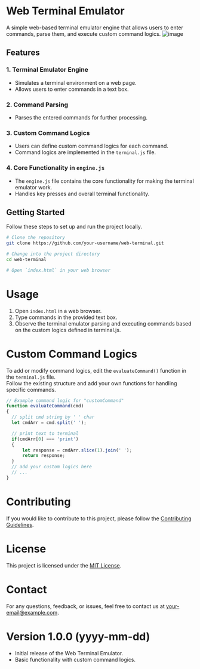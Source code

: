 # Web Terminal Emulator

A simple web-based terminal emulator engine that allows users to enter commands, parse them, and execute custom command logics.
![image](https://github.com/md-dev-hub/web-terminal/assets/79063001/bd6ad763-1abe-4e47-b9c4-4581f4babd6c)

## Features

### 1. Terminal Emulator Engine

- Simulates a terminal environment on a web page.
- Allows users to enter commands in a text box.

### 2. Command Parsing

- Parses the entered commands for further processing.

### 3. Custom Command Logics

- Users can define custom command logics for each command.
- Command logics are implemented in the `terminal.js` file.

### 4. Core Functionality in `engine.js`

- The `engine.js` file contains the core functionality for making the terminal emulator work.
- Handles key presses and overall terminal functionality.

## Getting Started

Follow these steps to set up and run the project locally.

```bash
# Clone the repository
git clone https://github.com/your-username/web-terminal.git

# Change into the project directory
cd web-terminal

# Open `index.html` in your web browser
```

# Usage
1. Open `index.html` in a web browser.
2. Type commands in the provided text box.
3. Observe the terminal emulator parsing and executing commands based on the custom logics defined in terminal.js.

# Custom Command Logics
To add or modify command logics, edit the `evaluateCommand()` function in the `terminal.js` file.  
Follow the existing structure and add your own functions for handling specific commands.

```javascript
// Example command logic for "customCommand"
function evaluateCommand(cmd)
{
  // split cmd string by ' ' char
  let cmdArr = cmd.split(' ');

  // print text to terminal
  if(cmdArr[0] === 'print')
  {
      let response = cmdArr.slice(1).join(' ');
      return response;
  }
  // add your custom logics here
  // ...
}
```

# Contributing
If you would like to contribute to this project, please follow the [Contributing Guidelines](#).

# License
This project is licensed under the [MIT License]().

# Contact
For any questions, feedback, or issues, feel free to contact us at [your-email@example.com]().

# Version 1.0.0 (yyyy-mm-dd)
- Initial release of the Web Terminal Emulator.
- Basic functionality with custom command logics.






